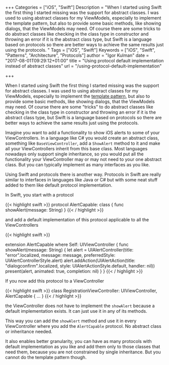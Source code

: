 +++
Categories = ["iOS", "Swift"]
Description = "When I started using Swift the first thing I started missing was the support for abstract classes. I was used to using abstract classes for my ViewModels, especially to implement the template pattern, but also to provide some basic methods, like showing dialogs, that the ViewModels may need. Of course there are some tricks to do abstract classes like checking in the class type in constructor and throwing an error if it is the abstract class type, but Swift is a language based on protocols so there are better ways to achieve the same results just using the protocols. "
Tags = ["iOS", "Swift"]
Keywords = ["iOS", "Swift", "Patterns", "Architecture", "Protocols"]
author = "Igor Kulman"
date = "2017-08-01T09:29:12+01:00"
title = "Using protocol default implementation instead of abstract classes"
url = "/using-protocol-default-implementation"

+++

When I started using Swift the first thing I started missing was the support for abstract classes. I was used to using abstract classes for my ViewModels, especially to implement the [template pattern](https://www.tutorialspoint.com/design_pattern/template_pattern.htm), but also to provide some basic methods, like showing dialogs, that the ViewModels may need. Of course there are some "tricks" to do abstract classes like checking in the class type in constructor and throwing an error if it is the abstract class type, but Swift is a language based on protocols so there are better ways to achieve the same results just using the protocols. 

Imagine you want to add a functionality to show iOS alerts to some of your ViewControllers. In a language like C# you would create an abstract class, something like `BaseViewController`, add a `ShowAlert` method to it and make all your ViewControllers inherit from this base class. Most languages nowadays only support single inheritance, so you would put all the functionality your ViewController may or may not need to your one abstract class. But you can typically implement as many interfaces as you like. 

Using Swift and protocols there is another way. Protocols in Swift are really similar to interfaces in languages like Java or C# but with some neat stuff added to them like default protocol implementation. 

<!--more-->

In Swift, you start with a protocol 

{{< highlight swift >}}
protocol AlertCapable: class {
    func showAlert(message: String)
}
{{< / highlight >}}

and add a default implementation of this protocol applicable to all the ViewControllers

{{< highlight swift >}}

extension AlertCapable where Self: UIViewController {
    func showAlert(message: String) {
        let alert = UIAlertController(title: "error".localized, message: message, preferredStyle: UIAlertControllerStyle.alert)
        alert.addAction(UIAlertAction(title: "dialogconfirm".localized, style: UIAlertActionStyle.default, handler: nil))
        present(alert, animated: true, completion: nil)
    }
}
{{< / highlight >}}

If you now add this protocol to a ViewController

{{< highlight swift >}}
class RegistrationViewController: UIViewController, AlertCapable {
  ...
}
{{< / highlight >}}

the ViewController does not have to implement the `showAlert` because a default implementation exists. It can just use it in any of its methods. 

This way you can add the `showAlert` method and use it in every ViewController where you add the `AlertCapable` protocol. No abstract class or inheritance needed. 

It also enables better granularity, you can have as many protocols with default implementation as you like and add them only to those classes that need them, because you are not constrained by single inheritance. But you cannot do the template pattern though. 
